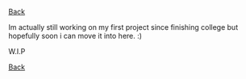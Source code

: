 [Back](./../README.md)

Im actually still working on my first project since finishing college but hopefully soon i can move it into here. :)

W.I.P

[Back](./../README.md)
